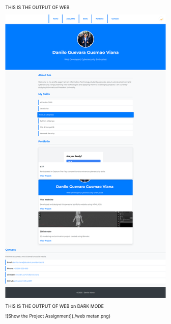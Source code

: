 <p>THIS IS THE OUTPUT OF WEB</p>

![Show the Project Assignment](./web.png)


<p>THIS IS THE OUTPUT OF WEB on DARK MODE</p>

![Show the Project Assignment](./web metan.png)
